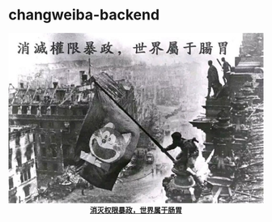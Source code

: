# changweiba-backend
<p align="center">
  <img src="https://github.com/shenjing023/changweiba-backend/blob/master/logo.jpg"/>
  <br><strong><a href="https://github.com/shenjing023/changweiba-backend" target="_blank">消灭权限暴政，世界属于肠胃</a></strong>
</p>
